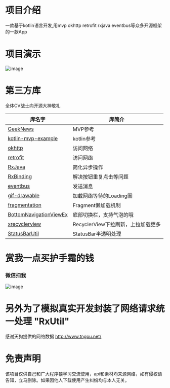 # 项目介绍
一款基于kotlin语言开发,用mvp okhttp retrofit rxjava eventbus等众多开源框架的一款App

# 项目演示
![image](https://github.com/cuiyue1988/CYGithub/blob/master/video/video.gif)

# 第三方库
全体CV战士向开源大神敬礼

库名字 | 库简介 
---|---
[GeekNews](https://github.com/codeestX/GeekNews)  | MVP参考
[kotlin-mvp-example](https://github.com/Yalantis/kotlin-mvp-example)  | kotlin参考
[okhttp](https://github.com/square/okhttp)  | 访问网络
[retrofit](https://github.com/square/retrofit)  | 访问网络
[RxJava](https://github.com/ReactiveX/RxJava)  | 简化异步操作
[RxBinding](https://github.com/JakeWharton/RxBinding)  | 解决按钮重复点击等问题
[eventbus](https://github.com/greenrobot/EventBus)  | 发送消息
[gif-drawable](https://github.com/koral--/android-gif-drawable)  | 加载网络等待的Loading圈
[fragmentation](https://github.com/YoKeyword/Fragmentation)  | Fragment懒加载机制
[BottomNavigationViewEx](https://github.com/ittianyu/BottomNavigationViewEx)  | 底部切换栏，支持气泡的哦
[xrecyclerview](https://github.com/jianghejie/XRecyclerView)  | RecyclerView下拉刷新，上拉加载更多
[StatusBarUtil](https://github.com/laobie/StatusBarUtil)  | StatusBar半透明处理

# 赏我一点买护手霜的钱
### 微信扫我
![image](https://github.com/cuiyue1988/dogblood/blob/master/image/weixinpay.png)

# 另外为了模拟真实开发封装了网络请求统一处理 "RxUtil"
感谢天狗提供的网络数据 http://www.tngou.net/

# 免责声明
该项目仅供自己和广大程序猿学习交流使用，api和素材均来源网络，如有侵权请告知，立马删除。如果因他人下载使用产生纠纷均与本人无关。

